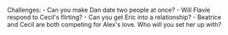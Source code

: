 Challenges:
	- Can you make Dan date two people at once?
	- Will Flavie respond to Cecil's flirting?
	- Can you get Eric into a relationship?
	- Beatrice and Cecil are both competing for Alex's love. Who will you set her up with?